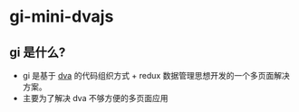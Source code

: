 # gi-mini-dvajs

## gi 是什么?

* gi 是基于 [dva](https://github.com/dvajs/dva/blob/master/README_zh-CN.md) 的代码组织方式 + redux 数据管理思想开发的一个多页面解决方案。
* 主要为了解决 dva 不够方便的多页面应用